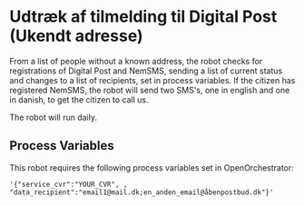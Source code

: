 # Udtræk af tilmelding til Digital Post (Ukendt adresse)

From a list of people without a known address, the robot checks for registrations of Digital Post and NemSMS, sending a list of current status and changes to a list of recipients, set in process variables. If the citizen has registered NemSMS, the robot will send two SMS's, one in english and one in danish, to get the citizen to call us.

The robot will run daily.

## Process Variables

This robot requires the following process variables set in OpenOrchestrator:
```
'{"service_cvr":"YOUR_CVR", , "data_recipient":"email1@mail.dk;en_anden_email@åbenpostbud.dk"}'
```
